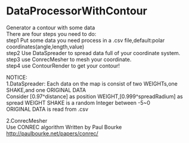 # DataProcessorWithContour
Generator a contour with some data      
There are four steps you need to do:      
step1 Put some data you need process in a .csv file,default:polar coordinates(angle,length,value)     
step2 Use DataSpreader to spread data full of your coordinate system.       
step3 use ConrecMesher to mesh your coordinate.           
step4 use ContourRender to get your contour!      

NOTICE:               
1.DataSpreader: 
Each data on the map is consist of two WEIGHTs,one SHAKE,and one ORIGINAL DATA  
Consider [0.97^distance] as position WEIGHT,[0.999^spreadRadium] as spread WEIGHT 
SHAKE is a random Integer between -5~0  
ORIGINAL DATA is read from .csv 

2.ConrecMesher  
Use CONREC algorithm Written by Paul Bourke 
http://paulbourke.net/papers/conrec/  
